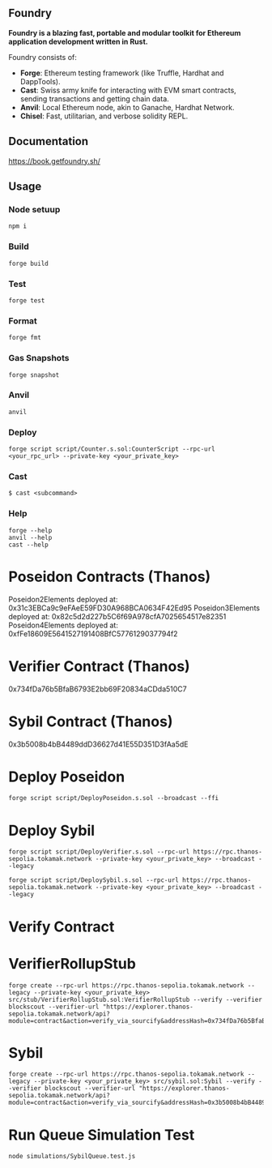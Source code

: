 ## Foundry

**Foundry is a blazing fast, portable and modular toolkit for Ethereum application development written in Rust.**

Foundry consists of:

- **Forge**: Ethereum testing framework (like Truffle, Hardhat and DappTools).
- **Cast**: Swiss army knife for interacting with EVM smart contracts, sending transactions and getting chain data.
- **Anvil**: Local Ethereum node, akin to Ganache, Hardhat Network.
- **Chisel**: Fast, utilitarian, and verbose solidity REPL.

## Documentation

https://book.getfoundry.sh/

## Usage

### Node setuup

```shell
npm i
```

### Build

```shell
forge build
```

### Test

```shell
forge test
```

### Format

```shell
forge fmt
```

### Gas Snapshots

```shell
forge snapshot
```

### Anvil

```shell
anvil
```

### Deploy

```shell
forge script script/Counter.s.sol:CounterScript --rpc-url <your_rpc_url> --private-key <your_private_key>
```

### Cast

```shell
$ cast <subcommand>
```

### Help

```shell
forge --help
anvil --help
cast --help
```

# Poseidon Contracts (Thanos)

Poseidon2Elements deployed at: 0x31c3EBCa9c9eFAeE59FD30A968BCA0634F42Ed95
Poseidon3Elements deployed at: 0x82c5d2d227b5C6f69A978cfA7025654517e82351
Poseidon4Elements deployed at: 0xfFe18609E5641527191408BfC5776129037794f2

# Verifier Contract (Thanos)
0x734fDa76b5BfaB6793E2bb69F20834aCDda510C7

# Sybil Contract (Thanos)
0x3b5008b4bB4489ddD36627d41E55D351D3fAa5dE

# Deploy Poseidon

```shell
forge script script/DeployPoseidon.s.sol --broadcast --ffi
```

# Deploy Sybil

```shell
forge script script/DeployVerifier.s.sol --rpc-url https://rpc.thanos-sepolia.tokamak.network --private-key <your_private_key> --broadcast --legacy
```

```shell
forge script script/DeploySybil.s.sol --rpc-url https://rpc.thanos-sepolia.tokamak.network --private-key <your_private_key> --broadcast --legacy
```

# Verify Contract

# VerifierRollupStub

```shell
forge create --rpc-url https://rpc.thanos-sepolia.tokamak.network --legacy --private-key <your_private_key> src/stub/VerifierRollupStub.sol:VerifierRollupStub --verify --verifier blockscout --verifier-url "https://explorer.thanos-sepolia.tokamak.network/api?module=contract&action=verify_via_sourcify&addressHash=0x734fDa76b5BfaB6793E2bb69F20834aCDda510C7"
```

# Sybil
```shell
forge create --rpc-url https://rpc.thanos-sepolia.tokamak.network --legacy --private-key <your_private_key> src/sybil.sol:Sybil --verify --verifier blockscout --verifier-url "https://explorer.thanos-sepolia.tokamak.network/api?module=contract&action=verify_via_sourcify&addressHash=0x3b5008b4bB4489ddD36627d41E55D351D3fAa5dE"
```

# Run Queue Simulation Test

```shell
node simulations/SybilQueue.test.js
```
